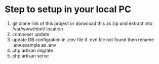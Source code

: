 # Step to setup in your local PC

1. git clone link of this project or donwload this as zip and extract into /var/www/html/ location
2. composer update
3. update DB configration in .env file if .evn file not found then rename .env.example as .env
4. php artisan migrate
5. php artisan serve